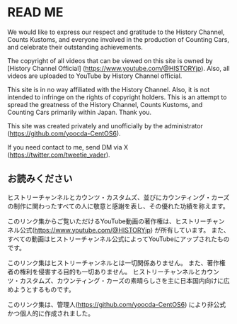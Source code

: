 # READ ME

We would like to express our respect and gratitude to the History Channel, Counts Kustoms, and everyone involved in the production of Counting Cars, and celebrate their outstanding achievements.

The copyright of all videos that can be viewed on this site is owned by [History Channel Official] (https://www.youtube.com/@HISTORYjp). 
Also, all videos are uploaded to YouTube by History Channel official.

This site is in no way affiliated with the History Channel.
Also, it is not intended to infringe on the rights of copyright holders.
This is an attempt to spread the greatness of the History Channel, Counts Kustoms, and Counting Cars primarily within Japan. Thank you.

This site was created privately and unofficially by the administrator (https://github.com/yoocda-CentOS6).

If you need contact to me, send DM via X (https://twitter.com/tweetie_vader).

## お読みください

ヒストリーチャンネルとカウンツ・カスタムズ、並びにカウンティング・カーズの制作に関わったすべての人に敬意と感謝を表し、その優れた功績を称えます。

このリンク集からご覧いただけるYouTube動画の著作権は、ヒストリーチャンネル公式(https://www.youtube.com/@HISTORYjp) が所有しています。
また、すべての動画はヒストリーチャンネル公式によってYouTubeにアップされたものです。

このリンク集はヒストリーチャンネルとは一切関係ありません。
また、著作権者の権利を侵害する目的も一切ありません。
ヒストリーチャンネルとカウンツ・カスタムズ、カウンティング・カーズの素晴らしさを主に日本国内向けに広めようとするものです。

このリンク集は、管理人(https://github.com/yoocda-CentOS6) により非公式かつ個人的に作成されました。
